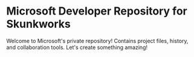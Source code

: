 # Microsoft Developer Repository for Skunkworks
Welcome to Microsoft's private repository! Contains project files, history, and collaboration tools. Let's create something amazing!
